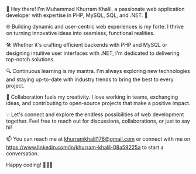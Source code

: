 👋 Hey there! I'm Muhammad Khurram Khalil, a passionate web application developer with expertise in PHP, MySQL, SQL, and .NET. 🚀

🌐 Building dynamic and user-centric web experiences is my forte. I thrive on turning innovative ideas into seamless, functional realities.

🛠️ Whether it's crafting efficient backends with PHP and MySQL or designing intuitive user interfaces with .NET, I'm dedicated to delivering top-notch solutions.

🔍 Continuous learning is my mantra. I'm always exploring new technologies and staying up-to-date with industry trends to bring the best to every project.

🤝 Collaboration fuels my creativity. I love working in teams, exchanging ideas, and contributing to open-source projects that make a positive impact.

💡 Let's connect and explore the endless possibilities of web development together. Feel free to reach out for discussions, collaborations, or just to say hi!

📫 You can reach me at khurramkhalil176@gmail.com or connect with me on https://www.linkedin.com/in/khurram-khalil-08a59225a to start a conversation.

Happy coding! 🚀👨‍💻
